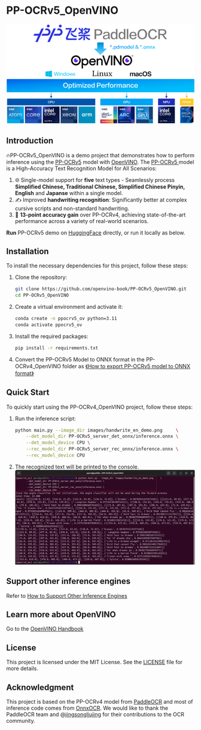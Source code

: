 # PP-OCRv5_OpenVINO
<div style="text-align: center;">
    <img src="./images/ppocrv5_openvino.png" alt="PaddleOCR_OpenVINO">
</div>

## Introduction
🔥PP-OCRv5_OpenVINO is a demo project that demonstrates how to perform inference using the [PP-OCRv5](https://github.com/PaddlePaddle/PaddleOCR/blob/main/README_en.md)  model with [OpenVINO](https://docs.openvino.ai/2025/index.html). The [PP-OCRv5 ](https://github.com/PaddlePaddle/PaddleOCR/blob/main/README_en.md) model is a High-Accuracy Text Recognition Model for All Scenarios:

   1. 🌐 Single-model support for **five** text types - Seamlessly process **Simplified Chinese, Traditional Chinese, Simplified Chinese Pinyin, English** and **Japanse** within a single model.
   2. ✍️ Improved **handwriting recognition**: Significantly better at complex cursive scripts and non-standard handwriting.
   3. 🎯 **13-point accuracy gain** over PP-OCRv4, achieving state-of-the-art performance across a variety of real-world scenarios.

**Run** PP-OCRv5 demo on [HuggingFace](https://huggingface.co/spaces/PaddlePaddle/PP-OCRv5_Online_Demo) directly, or run it locally as below.

## Installation
To install the necessary dependencies for this project, follow these steps:

1. Clone the repository:
    ```bash
    git clone https://github.com/openvino-book/PP-OCRv5_OpenVINO.git
    cd PP-OCRv5_OpenVINO
    ```

2. Create a virtual environment and activate it:
    ```bash
    conda create -n ppocrv5_ov python=3.11
    conda activate ppocrv5_ov
    ```

3. Install the required packages:
    ```bash
    pip install -r requirements.txt
    ```

4. Convert the PP-OCRv5 Model to ONNX format in the PP-OCRv4_OpenVINO folder as [《How to export PP-OCRv5 model to ONNX format》](./How%20to%20export%20PP-OCRv5%20model.md)


## Quick Start
To quickly start using the PP-OCRv4_OpenVINO project, follow these steps:

1. Run the inference script:
    ```sh
    python main.py --image_dir images/handwrite_en_demo.png     \
        --det_model_dir PP-OCRv5_server_det_onnx/inference.onnx \
        --det_model_device CPU \
        --rec_model_dir PP-OCRv5_server_rec_onnx/inference.onnx \
        --rec_model_device CPU

    ```

2. The recognized text will be printed to the console.
![Inference Result](./images/run.png)

## Support other inference engines
Refer to [How to Support Other Inference Engines](./How%20to%20support%20other%20inference%20engines.md)

## Learn more about OpenVINO
Go to the [OpenVINO Handbook](https://github.com/openvino-book/openvino_handbook)

## License
This project is licensed under the MIT License. See the [LICENSE](LICENSE) file for more details.

## Acknowledgment
This project is based on the PP-OCRv4 model from [PaddleOCR](https://github.com/PaddlePaddle/PaddleOCR) and most of inference code comes from [OnnxOCR](https://github.com/jingsongliujing/OnnxOCR). We would like to thank the PaddleOCR team and @[jingsongliujing](https://github.com/jingsongliujing) for their contributions to the OCR community.

